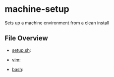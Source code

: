 machine-setup
=============
Sets up a machine environment from a clean install

File Overview
-------------

- [setup.sh](setup.sh): 

- [vim](vim):

- [bash](bash):
